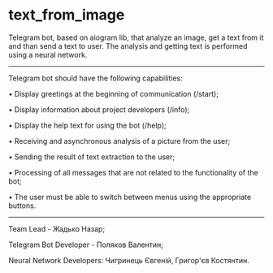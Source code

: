 # text_from_image

Telegram bot, based on aiogram lib, that analyze an image, get a text from it and than send a text to user. 
The analysis and getting text is performed using a neural network.

-------------------------------------------------

Telegram bot should have the following capabilities:

• Display greetings at the beginning of communication (/start);

• Display information about project developers (/info);

• Display the help text for using the bot (/help);

• Receiving and asynchronous analysis of a picture from the user;

• Sending the result of text extraction to the user;

• Processing of all messages that are not related to the functionality of the bot;

• The user must be able to switch between menus using the appropriate buttons.

-------------------------------------------------

Team Lead - Жадько Назар;

Telegram Bot Developer - Поляков Валентин;

Neural Network Developers: Чигринець Євгеній, Григор'єв Костянтин.

